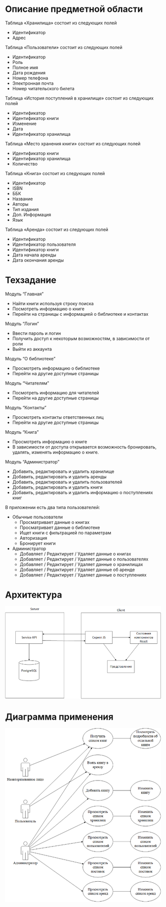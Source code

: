 # Описание предметной области
Таблица «Хранилища» состоит из следующих полей
-	Идентификатор
-	Адрес

Таблица «Пользователи» состоит из следующих полей
-	Идентификатор
-	Роль
-	Полное имя
-	Дата рождения
-	Номер телефона
-	Электронная почта
-	Номер читательского билета

Таблица «История поступлений в хранилище» состоит из следующих полей
-	Идентификатор
-	Идентификатор книги
-	Изменение
-	Дата
-	Идентификатор хранилища

Таблица «Место хранения книги» состоит из следующих полей
-	Идентификатор книги
-	Идентификатор хранилища
-	Количество

Таблица «Книга» состоит из следующих полей
-	Идентификатор
-	ISBN
-	ББК
-	Название
-	Авторы
-	Тип издания
-	Доп. Информация
-	Язык

Таблица «Аренда» состоит из следующих полей
-	Идентификатор
-	Идентификатор пользователя
-	Идентификатор книги
-	Дата начала аренды
-	Дата окончания аренды
# Техзадание
Модуль “Главная”
-	Найти книги используя строку поиска
-	Посмотреть информацию о книге
-	Перейти на страницы с информацией о библиотеке и контактах

Модуль “Логин”
-	Ввести пароль и логин
-	Получить доступ к некоторым возможностям, в зависимости от роли
-	Выйти из аккаунта

Модуль “О библиотеке”
-	Просмотреть информацию о библиотеке
-	Перейти на другие доступные страницы

Модуль “Читателям”
-	Посмотреть информацию для читателей
-	Перейти на другие доступные страницы

Модуль “Контакты”
-	Просмотреть контакты ответственных лиц
-	Перейти на другие доступные страницы

Модуль “Книга”
-	Просмотреть информацию о книге
-	В зависимости от доступа открывается возможность бронировать, удалять, изменять информацию о книге.

Модуль “Администратор”
-	Добавить, редактировать и удалить хранилище
-	Добавить, редактировать и удалить аренды
-	Добавить, редактировать и удалить пользователей
-	Добавить, редактировать и удалить книги
-	Добавить, редактировать и удалить информацию о поступлениях книг



В приложении есть два типа пользователей: 
-	Обычные пользователи
    -	Просматривает данные о книгах
    -  	Просматривает данные о библиотеке
    - Ищет книги с фильтрацией по параметрам
    - Авторизация
    - Бронирует книги
-	Администратор
    - Добавляет / Редактирует / Удаляет данные о книгах
    - Добавляет / Редактирует / Удаляет данные о пользователях
    - Добавляет / Редактирует / Удаляет данные о хранилищах
    - Добавляет / Редактирует / Удаляет данные об аренде
    - Добавляет / Редактирует / Удаляет данные о поступлениях

# Архитектура
![App architecture](/pics/architecture.png "App architecture")

# Диаграмма применения
![Use-case Диаграмма](/pics/use-case.png "Use-case Диаграмма")